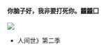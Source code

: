 #### 你脑子好，我非要打死你。龖龖囗
![](https://pic2.zhimg.com/v2-55bb49c7b4e6a476f1411aa86799fa84_r.jpg)
- 人间世》第二季